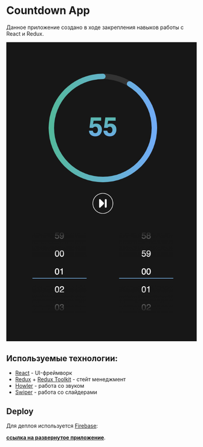 # Countdown App

Данное приложение создано в ходе закрепления навыков работы с React и Redux.

![Внешний вид приложения](/github/screenshot-01.png)

## Используемые технологии:
* [React](https://reactjs.org/) - UI-фреймворк
* [Redux](https://redux.js.org/) + [Redux Toolkit](https://redux-toolkit.js.org/) - стейт менеджмент
* [Howler](https://howlerjs.com/) - работа со звуком
* [Swiper](https://swiperjs.com/) - работа со слайдерами

## Deploy
Для деплоя используется [Firebase](https://firebase.google.com/):

 **[ссылка на развернутое приложение](https://countdown-f758d.web.app/)**.